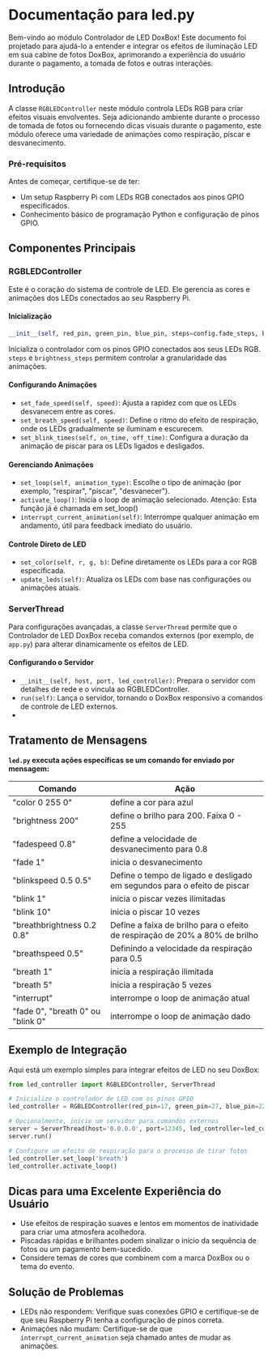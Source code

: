 
# Documentação para led.py

Bem-vindo ao módulo Controlador de LED DoxBox! Este documento foi projetado para ajudá-lo a entender e integrar os efeitos de iluminação LED em sua cabine de fotos DoxBox, aprimorando a experiência do usuário durante o pagamento, a tomada de fotos e outras interações.

## Introdução

A classe `RGBLEDController` neste módulo controla LEDs RGB para criar efeitos visuais envolventes. Seja adicionando ambiente durante o processo de tomada de fotos ou fornecendo dicas visuais durante o pagamento, este módulo oferece uma variedade de animações como respiração, piscar e desvanecimento.

### Pré-requisitos

Antes de começar, certifique-se de ter:

- Um setup Raspberry Pi com LEDs RGB conectados aos pinos GPIO especificados.
- Conhecimento básico de programação Python e configuração de pinos GPIO.

## Componentes Principais

### RGBLEDController

Este é o coração do sistema de controle de LED. Ele gerencia as cores e animações dos LEDs conectados ao seu Raspberry Pi.

#### Inicialização

```python
__init__(self, red_pin, green_pin, blue_pin, steps=config.fade_steps, brightness_steps=config.brightness_steps)
```

Inicializa o controlador com os pinos GPIO conectados aos seus LEDs RGB. `steps` e `brightness_steps` permitem controlar a granularidade das animações.

#### Configurando Animações


- `set_fade_speed(self, speed)`: Ajusta a rapidez com que os LEDs desvanecem entre as cores.
- `set_breath_speed(self, speed)`: Define o ritmo do efeito de respiração, onde os LEDs gradualmente se iluminam e escurecem.
- `set_blink_times(self, on_time, off_time)`: Configura a duração da animação de piscar para os LEDs ligados e desligados.


#### Gerenciando Animações

- `set_loop(self, animation_type)`: Escolhe o tipo de animação (por exemplo, "respirar", "piscar", "desvanecer").
- `activate_loop()`: Inicia o loop de animação selecionado. Atenção: Esta função já é chamada em set_loop()
- `interrupt_current_animation(self)`: Interrompe qualquer animação em andamento, útil para feedback imediato do usuário.

#### Controle Direto de LED

- `set_color(self, r, g, b)`: Define diretamente os LEDs para a cor RGB especificada.
- `update_leds(self)`: Atualiza os LEDs com base nas configurações ou animações atuais.


### ServerThread

Para configurações avançadas, a classe `ServerThread` permite que o Controlador de LED DoxBox receba comandos externos (por exemplo, de `app.py`) para alterar dinamicamente os efeitos de LED.

#### Configurando o Servidor

- `__init__(self, host, port, led_controller)`: Prepara o servidor com detalhes de rede e o vincula ao RGBLEDController.
- `run(self)`: Lança o servidor, tornando o DoxBox responsivo a comandos de controle de LED externos.
- 
## Tratamento de Mensagens


**`led.py` executa ações específicas se um comando for enviado por mensagem:**

|Comando	 | Ação |
|-----------------------------------|-----------------------------------------------------------------------------|
| "color 0 255 0" |	define a cor para azul |
| "brightness 200"	 |define o brilho para 200. Faixa 0 - 255 |
| "fadespeed 0.8"	 |define a velocidade de desvanecimento para 0.8 |
| "fade 1" |	inicia o desvanecimento |
| "blinkspeed 0.5 0.5" |	Define o tempo de ligado e desligado em segundos para o efeito de piscar |
| "blink 1"	 |inicia o piscar vezes ilimitadas |
| "blink 10" |	inicia o piscar 10 vezes  |
| "breathbrightness 0.2 0.8"         | Define a faixa de brilho para o efeito de respiração de 20% a 80% de brilho |
| "breathspeed 0.5" | Definindo a velocidade da respiração para 0.5|
| "breath 1"                         | inicia a respiração ilimitada                                               |
| "breath 5"                         | inicia a respiração 5 vezes                                                 |
| "interrupt"                        | interrompe o loop de animação atual                                         |
| "fade 0", "breath 0" ou "blink 0"  | interrompe o loop de animação dado                                          |

## Exemplo de Integração

Aqui está um exemplo simples para integrar efeitos de LED no seu DoxBox:

```python
from led_controller import RGBLEDController, ServerThread

# Inicialize o controlador de LED com os pinos GPIO
led_controller = RGBLEDController(red_pin=17, green_pin=27, blue_pin=22)

# Opcionalmente, inicie um servidor para comandos externos
server = ServerThread(host='0.0.0.0', port=12345, led_controller=led_controller)
server.run()

# Configure um efeito de respiração para o processo de tirar fotos
led_controller.set_loop('breath')
led_controller.activate_loop()
```

## Dicas para uma Excelente Experiência do Usuário

- Use efeitos de respiração suaves e lentos em momentos de inatividade para criar uma atmosfera acolhedora.
- Piscadas rápidas e brilhantes podem sinalizar o início da sequência de fotos ou um pagamento bem-sucedido.
- Considere temas de cores que combinem com a marca DoxBox ou o tema do evento.

## Solução de Problemas

- LEDs não respondem: Verifique suas conexões GPIO e certifique-se de que seu Raspberry Pi tenha a configuração de pinos correta.
- Animações não mudam: Certifique-se de que `interrupt_current_animation` seja chamado antes de mudar as animações.
